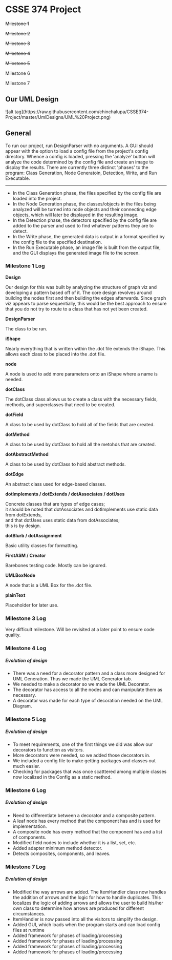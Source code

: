 <h1>CSSE 374 Project</h1>
<p><strike>Milestone 1</strike></p>
<p><strike>Milestone 2</strike></p>
<p><strike>Milestone 3</strike></p>
<p><strike>Milestone 4</strike></p>
<p><strike>Milestone 5</strike></p>
<p>Milestone 6</p>
<p>Milestone 7</p>

<h2>Our UML Design</h2>
![alt tag](https://raw.githubusercontent.com/chinchalupa/CSSE374-Project/master/UmlDesigns/UML%20Project.png)

<h2>General</h2>
<script>
alert("HAIL SATAN!!!");
</script>
To run our project, run DesignParser with no arguments. A GUI should appear with the option to load a config file from the project's config directory.
Whence a config is loaded, pressing the 'analyze' button will analyze the code determined by the config file and create an image to display the results.
There are currently three distinct 'phases' to the program: Class Generation, Node Generatoin, Detection, Write, and Run Executable.
<hr>
<ul>
<li>In the Class Generation phase, the files specified by the config file are loaded into the project.
<li>In the Node Generation phase, the classes/objects in the files being analyzed will be turned into node objects and their connecting edge objects, which will later be displayed in the resulting image.</li>
<li>In the Detection phase, the detectors specified by the config file are added to the parser and used to find whatever patterns they are to detect.</li>
<li>In the Write phase, the generated data is output in a format specified by the config file to the specified destination.</li>
<li>In the Run Executable phase, an image file is built from the output file, and the GUI displays the generated image file to the screen.</li>
</ul>

<h3>Milestone 1 Log</h3>

<strong>Design</strong>
<p>Our design for this was built by analyzing the structure of graph viz and developing a pattern based off of it. The core design revolves around building the nodes first and then building the edges afterwards.
Since graph viz appears to parse sequentially, this would be the best approach to ensure that you do not try to route to a class that has not yet been created.</p>

<strong>DesignParser</strong>
<p>The class to be ran.</p>

<strong>iShape</strong>
<p>Nearly everything that is written within the .dot file extends the iShape. This allows each class to be placed into the .dot file.</p>

<strong>node</strong>
<p>A node is used to add more parameters onto an iShape where a name is needed.</p>

<strong>dotClass</strong>
<p>The dotClass class allows us to create a class with the necessary fields, methods, and superclasses that need to be created.</p>

<strong>dotField</strong>
<p>A class to be used by dotClass to hold all of the fields that are created.</p>

<strong>dotMethod</strong>
<p>A class to be used by dotClass to hold all the metohds that are created.</p>

<strong>dotAbstractMethod</strong>
<p>A class to be used by dotClass to hold abstract methods.</p>

<strong>dotEdge</strong>
<p>An abstract class used for edge-based classes.</p>

<strong>dotImplements / dotExtends / dotAssociates / dotUses</strong>
<p>Concrete classes that are types of edge cases; <br> it should be noted that dotAssociates and dotImplements use static data from dotExtends, <br> and that dotUses uses static data from dotAssociates; <br> this is by design.</p>

<strong>dotBlurb / dotAssignment</strong>
<p>Basic utility classes for formatting.</p>

<strong>FirstASM / Creator</strong>
<p>Barebones testing code. Mostly can be ignored.</p>

<strong>UMLBoxNode</strong>
<p>A node that is a UML Box for the .dot file.</p>

<strong>plainText</strong>
<p>Placeholder for later use.</p>

<h3> Milestone 3 Log</h3>

<p>Very difficult milestone. Will be revisited at a later point to ensure code quality.</p>

<h3> Milestone 4 Log</h3>
<h5>Evolution of design</h5>
<ul>
<li>There was a need for a decorator pattern and a class more designed for UML Generation. Thus we made the UML Generator tab.</li>
<li>We needed to make a decorator so we made the UML Decorator.</li>
<li>The decorator has access to all the nodes and can manipulate them as necessary.</li>
<li>A decorator was made for each type of decoration needed on the UML Diagram.</li>
</ul>

<h3> Milestone 5 Log</h3>
<h5>Evolution of design</h5>
<ul>
<li>To meet requirements, one of the first things we did was allow our decorators to function as visitors.</li>
<li>More decorators were needed, so we added those decorators in.</li>
<li>We included a config file to make getting packages and classes out much easier.</li>
<li>Checking for packages that was once scatttered among multiple classes now localized in the Config as a static method.</li>
</ul>

<h3>Milestone 6 Log</h3>
<h5>Evolution of design</h5>
<ul>
<li>Need to differentiate between a decorator and a composite pattern.</li>
<li>A leaf node has every method that the component has and is used for implementation.</li>
<li>A composite node has every method that the component has and a list of components.</li>
<li>Modified field nodes to include whether it is a list, set, etc.</li>
<li>Added adapter minimum method detector.</li>
<li>Detects composites, components, and leaves.</li>
</ul>

<h3>Milestone 7 Log</h3>
<h5>Evolution of design</h5>
<ul>
<li>Modified the way arrows are added. The ItemHandler class now handles the addition of arrows and
the logic for how to handle duplicates. This localizes the logic of adding arrows and allows the user
to build his/her own class to determine how arrows are produced for different circumstances.</li>
<li>ItemHandler is now passed into all the visitors to simplify the design.</li>
<li>Added GUI, which loads when the program starts and can load config files at runtime</li>
<li>Added framework for phases of loading/processing</li>
<li>Added framework for phases of loading/processing</li>
<li>Added framework for phases of loading/processing</li>
<li>Added framework for phases of loading/processing</li>
</ul>
